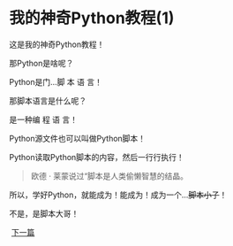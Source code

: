 # 我的神奇Python教程(1)

这是我的神奇Python教程！

那Python是啥呢？

Python是门...脚 本 语 言！

那脚本语言是什么呢？

是一种编 程 语 言！

Python源文件也可以叫做Python脚本！

Python读取Python脚本的内容，然后一行行执行！

> 欧德 · 莱蒙说过“脚本是人类偷懒智慧的结晶。

所以，学好Python，就能成为！能成为！成为一个...~~脚本小子~~！

不是，是脚本大哥！

​															[下一篇](https://clxon.github.io/python/2)

